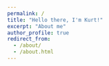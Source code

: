 ```yaml
---
permalink: /
title: "Hello there, I'm Kurt!"
excerpt: "About me"
author_profile: true
redirect_from: 
  - /about/
  - /about.html
---
```

